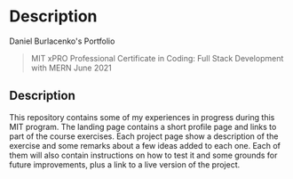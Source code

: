 # Description
Daniel Burlacenko's Portfolio
>MIT xPRO Professional Certificate in Coding: Full Stack Development with MERN June 2021
## Description
This repository contains some of my experiences in progress during this MIT program.
The landing page contains a short profile page and links to part of the course exercises.
Each project page show a description of the exercise and some remarks about a few ideas added to each one. Each of them will also contain instructions on how to test it and some grounds for future improvements, plus a link to a live version of the project. 
